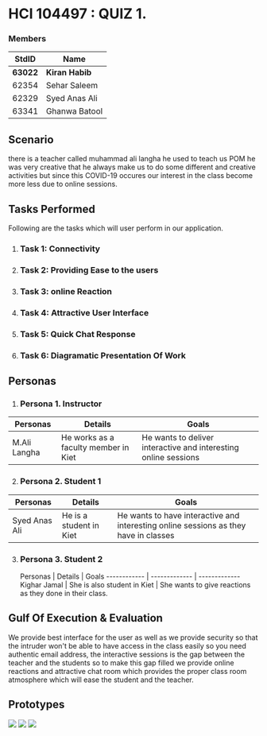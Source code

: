 # HCI 104497 : QUIZ 1. #
###  Members ###
StdID | Name
------------ | -------------
**63022** | **Kiran Habib**
62354 | Sehar Saleem
62329| Syed Anas Ali
63341 | Ghanwa Batool

## Scenario ##
there is a teacher called muhammad ali langha he used to teach us POM he was very creative that he always make us to do some different and creative activities but since this COVID-19 occures our interest in the class become more less due to online sessions.

## Tasks Performed ##
Following are the tasks which will user perform in our application.

1. ### Task 1: Connectivity ###

2. ### Task 2: Providing Ease to the users ###

3. ### Task 3: online Reaction ###

4. ### Task 4: Attractive User Interface ###

5. ### Task 5: Quick Chat Response ###

6. ### Task 6: Diagramatic Presentation Of Work ###

## Personas ##

1. ### Persona 1. Instructor ###

Personas | Details | Goals
------------ | ------------- | -------------
M.Ali Langha | He works as a faculty member in Kiet  | He wants to deliver interactive and interesting online sessions

2. ### Persona 2. Student 1 ###

	
Personas | Details | Goals
------------ | ------------- | -------------	     
Syed Anas Ali | He is a student in Kiet | He wants to have interactive and interesting online sessions  as they have in classes

3. ### Persona 3. Student 2 ###

	  Personas | Details | Goals
------------ | ------------- | -------------	     
Kighar Jamal | She is also student in Kiet   | She wants to give reactions  as they done in their class.
	     
## Gulf Of Execution & Evaluation ##

We provide best interface for the user as well as we provide security so that the intruder won't be able to have access in the class easily so you need authentic email address, the interactive sessions is the gap between the teacher and the students so to make this gap filled we provide online reactions and attractive chat room which provides the proper class room atmosphere which will ease the student and the teacher. 

## Prototypes ##

![](1.png)
![](2.png)
![](3.png)
